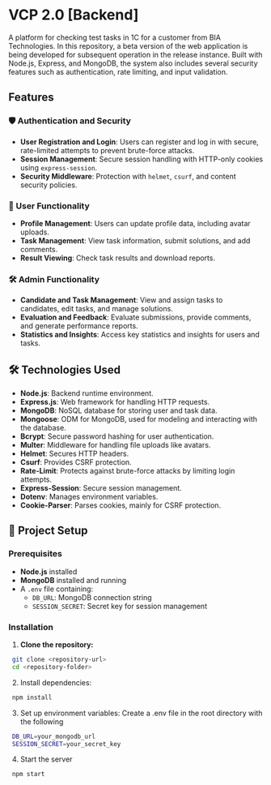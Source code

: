 # VCP 2.0 [Backend]

A platform for checking test tasks in 1C for a customer from BIA Technologies. In this repository, a beta version of the web application is being developed for subsequent operation in the release instance. Built with Node.js, Express, and MongoDB, the system also includes several security features such as authentication, rate limiting, and input validation.

## Features

### 🛡️ Authentication and Security

- **User Registration and Login**: Users can register and log in with secure, rate-limited attempts to prevent brute-force attacks.
- **Session Management**: Secure session handling with HTTP-only cookies using `express-session`.
- **Security Middleware**: Protection with `helmet`, `csurf`, and content security policies.

### 👤 User Functionality

- **Profile Management**: Users can update profile data, including avatar uploads.
- **Task Management**: View task information, submit solutions, and add comments.
- **Result Viewing**: Check task results and download reports.

### 🛠️ Admin Functionality

- **Candidate and Task Management**: View and assign tasks to candidates, edit tasks, and manage solutions.
- **Evaluation and Feedback**: Evaluate submissions, provide comments, and generate performance reports.
- **Statistics and Insights**: Access key statistics and insights for users and tasks.

## 🛠️ Technologies Used

- **Node.js**: Backend runtime environment.
- **Express.js**: Web framework for handling HTTP requests.
- **MongoDB**: NoSQL database for storing user and task data.
- **Mongoose**: ODM for MongoDB, used for modeling and interacting with the database.
- **Bcrypt**: Secure password hashing for user authentication.
- **Multer**: Middleware for handling file uploads like avatars.
- **Helmet**: Secures HTTP headers.
- **Csurf**: Provides CSRF protection.
- **Rate-Limit**: Protects against brute-force attacks by limiting login attempts.
- **Express-Session**: Secure session management.
- **Dotenv**: Manages environment variables.
- **Cookie-Parser**: Parses cookies, mainly for CSRF protection.

## 🚀 Project Setup

### Prerequisites

- **Node.js** installed
- **MongoDB** installed and running
- A `.env` file containing:
  - `DB_URL`: MongoDB connection string
  - `SESSION_SECRET`: Secret key for session management

### Installation

1. **Clone the repository:**

```bash
 git clone <repository-url>
 cd <repository-folder>
```

2. Install dependencies:

```bash
 npm install
```

3. Set up environment variables: Create a .env file in the root directory with the following

```bash
 DB_URL=your_mongodb_url
 SESSION_SECRET=your_secret_key
```

4. Start the server

```bash
 npm start
```
